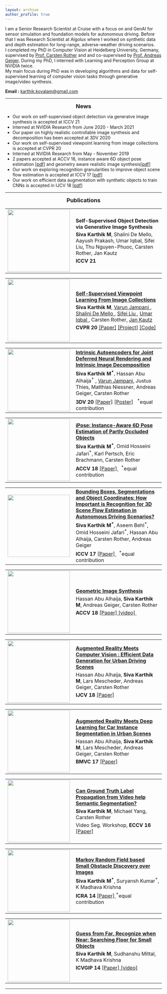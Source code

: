 ```yaml
---
layout: archive
author_profile: true
---
```


I am a Senior Research Scientist at Cruise with a focus on and GenAI for sensor simulation and foundation models for autonomous driving. Before that I was Research Scientist at Algolux where I worked on synthetic data and depth estimation for long-range, adverse-weather driving scenarios. <br/>
I completed my PhD in Computer Vision at Heidelberg University, Germany, supervised by [Prof. Carsten Rother](https://hci.iwr.uni-heidelberg.de/vislearn/people/carsten-rother/) and and co-supervised by [Prof. Andreas Geiger](https://avg.is.tuebingen.mpg.de/person/ageiger). During my PhD, I interned with Learning and Perception Group at NVIDIA twice. 
<br/>
My main focus during PhD was in developing algorithms and data for self-supervised learning of computer vision tasks through generative image/video synthesis.<br/>

**Email :** karthik.kovalam@gmail.com

<hr/>
<font size="4">
<div align="center"><b>News</b></div>
</font>

* Our work on self-supervised object detection via generatve image synthesis is accepted at ICCV 21
* Interned at NVIDIA Research from June 2020 - March 2021
* Our paper on highly realistic controllable image synthesis and decomposition has been accepted at 3DV 2020
* Our work on self-supervised viewpoint learning from image collections is accepted at CVPR 20  
* Interned at NVIDIA Research from May - November 2019
* 2 papers accepted at ACCV 18, instance aware 6D object pose estimation [[pdf](/docs/ipose.pdf)] and geometry aware realistic image synthesis[[pdf](/docs/gis.pdf)]
* Our work on exploring recognition granularities to improve object scene flow estimation is accepted at ICCV 17  [[pdf](/docs/iccv17.pdf)]
* Our work on efficient data augmentation with synthetic objects to train CNNs is accepted in IJCV 18 [[pdf](https://arxiv.org/abs/1708.01566)]

<hr/>
<font size="4">
<div align="center"><b>Publications</b></div>
</font>

<!-- <h1 style="font-size:1.15em"> -->
<p style="font-size:1.2em">
<table>
  <tr>
    <td width="25%">  <a href="/images/comingsoon.jpg"><img src="/images/comingsoon.jpg" align="left" width="200"/></a>  </td>
    <td width="70%">
    <strong>Self-Supervised Object Detection via Generative Image Synthesis</strong> 
    <div style="line-height:30%;"><br></div>
    <strong>Siva Karthik M</strong>,  Shalini De Mello, Aayush Prakash, Umar Iqbal, Sifei Liu, Thu Nguyen-Phuoc, Carsten Rother, Jan Kautz
    <div style="line-height:30%;"><br></div>      
    <strong> ICCV 21 </strong>  &nbsp;  
    </td> 
  </tr>
</table>

<table>
  <tr>
    <td width="25%">  <a href="/images/ssv_full.gif"><img src="/images/ssv_small.gif" align="left" width="200"/></a>  </td>
    <td width="70%">    <a href="/docs/ssv_cvpr20.pdf"> 
    <strong>Self-Supervised Viewpoint Learning From Image Collections</strong> </a>
    <div style="line-height:30%;"><br></div>      
    <strong>Siva Karthik M</strong>, <a href="https://varunjampani.github.io/"> Varun Jampani </a>, <a href="https://research.nvidia.com/person/shalini-gupta"> Shalini De Mello </a>, <a href="https://www.sifeiliu.net/"> Sifei Liu </a>, <a href="http://www.umariqbal.info/"> Umar Iqbal </a>, Carsten Rother, <a href="http://jankautz.com/"> Jan Kautz </a>
    <div style="line-height:30%;"><br></div>      
    <strong> CVPR 20 </strong> <a href="/docs/ssv_cvpr20.pdf"> [Paper]</a> <a href="https://research.nvidia.com/publication/2020-03_Self-Supervised-Viewpoint-Learning"> [Project]</a> <a href="https://github.com/NVlabs/SSV"> [Code]</a> &nbsp;  
    </td> 
  </tr>
</table>

<table>
  <tr>
    <td width="25%">  <a href="/images/intrinsic_3dv_20_1.gif"><img src="/images/intrinsic_3dv_20_1.gif" align="left" width="200"/></a>  </td>
    <td width="70%">    <a href="/docs/intrinsic_3dv_20.pdf"> 
    <strong>Intrinsic Autoencoders for Joint Deferred Neural Rendering and Intrinsic Image Decomposition</strong> </a>
    <div style="line-height:30%;"><br></div>      
    <strong>Siva Karthik M<sup>*</sup></strong>, <a>Hassan Abu Alhaija<sup>*</sup> </a>, <a href="https://varunjampani.github.io/">Varun Jampani</a>, <a>Justus Thies</a>, <a>Matthias Niessner</a>, <a>Andreas Geiger</a>, <a>Carsten Rother</a>
    <div style="line-height:30%;"><br></div>      
    <strong> 3DV 20 </strong> <a href="/docs/intrinsic_3dv_20.pdf"> [Paper]</a> <a href="/docs/intrinsic_3dv_20_p.pdf"> [Poster]</a> &nbsp; <sup>*</sup>equal contribution 
    </td> 
  </tr>
</table>
<table>
  <tr>
    <td width="25%">    <img src="/images/ipose.png" align="left" width="200"/>    </td>
    <td width="70%">    <a href="/docs/ipose.pdf"> 
    <strong> iPose: Instance-Aware 6D Pose Estimation of Partly Occluded Objects </strong> </a>
    <div style="line-height:30%;"><br></div>      
    <strong>Siva Karthik M<sup>*</sup></strong>, Omid Hosseini Jafari<sup>*</sup>, Karl Pertsch, Eric Brachmann, Carsten Rother
    <div style="line-height:30%;"><br></div>      
    <strong> ACCV 18 </strong> <a href="/docs/ipose.pdf"> [Paper] </a> &nbsp; <sup>*</sup>equal contribution 
    </td> 
  </tr>
</table>
<table>
  <tr>
    <td width="25%">    <img src="/images/iccv.png" align="left" width="200"/>    </td>
    <td width="70%">    <a href="/docs/iccv17.pdf"> 
    <strong>Bounding Boxes, Segmentations and Object Coordinates: How Important is Recognition for 3D Scene Flow Estimation in Autonomous Driving Scenarios?</strong> </a>
    <div style="line-height:30%;"><br></div>      
    <strong>Siva Karthik M<sup>*</sup></strong>, Aseem Behl<sup>*</sup>, Omid Hosseini Jafari<sup>*</sup>, Hassan Abu Alhaija, Carsten Rother, Andreas Geiger
    <div style="line-height:30%;"><br></div>      
    <strong> ICCV 17 </strong> <a href="/docs/iccv17.pdf"> [Paper] </a> &nbsp; <sup>*</sup>equal contribution    
    </td> 
  </tr>
</table>
<table>
  <tr>
    <td width="25%">    <img src="/images/gis.png" align="left" width="200"/>    </td>
    <td width="70%">    <a href="/docs/gis.pdf"> 
    <strong> Geometric Image Synthesis </strong> </a>
    <div style="line-height:30%;"><br></div>      
    Hassan Abu Alhaija, <strong>Siva Karthik M</strong>, Andreas Geiger, Carsten Rother
    <div style="line-height:30%;"><br></div>      
    <strong> ACCV 18 </strong> <a href="/docs/gis.pdf"> [Paper] </a> <a href="https://drive.google.com/file/d/1A1GkR2xCdUb1ORHh7bEqxr8fRH0kM7Am/view"> [video] </a> &nbsp;
    </td> 
  </tr>
</table>
  
<table>
  <tr>
    <td width="25%">    <img src="/images/ijcv.png" align="left" width="200"/>    </td>
    <td width="70%">    <a href="/docs/AbuAlhaija2018_Article_AugmentedRealityMeetsComputerV.pdf"> 
    <strong> Augmented Reality Meets Computer Vision : Efficient Data Generation for Urban Driving Scenes</strong> </a>
    <div style="line-height:30%;"><br></div>      
    Hassan Abu Alhaija, <strong>Siva Karthik M</strong>, Lars Mescheder, Andreas Geiger, Carsten Rother
    <div style="line-height:30%;"><br></div>      
    <strong> IJCV 18 </strong> <a href="/docs/AbuAlhaija2018_Article_AugmentedRealityMeetsComputerV.pdf"> [Paper] </a>    
    </td> 
  </tr>
</table>
<table>
  <tr>
    <td width="25%">    <img src="/images/ijcv.png" align="left" width="200"/>    </td>
    <td width="70%">    <a href="/docs/Alhaija2017BMVC.pdf"> 
    <strong> Augmented Reality Meets Deep Learning for Car Instance Segmentation in Urban Scenes </strong> </a>
    <div style="line-height:30%;"><br></div>      
    Hassan Abu Alhaija, <strong>Siva Karthik M</strong>, Lars Mescheder, Andreas Geiger, Carsten Rother
    <div style="line-height:30%;"><br></div>      
    <strong> BMVC 17 </strong> <a href="/docs/Alhaija2017BMVC.pdf"> [Paper] </a>    
    </td> 
  </tr>
</table>
<table>
  <tr>
    <td width="25%">    <img src="/images/eccvw.png" align="left" width="200"/>    </td>
    <td width="70%">    <a href="/docs/siva_et_al_eccvw_2016.pdf"> 
    <strong> Can Ground Truth Label Propagation from Video help Semantic Segmentation? </strong> </a>
    <div style="line-height:30%;"><br></div>      
    <strong>Siva Karthik M</strong>, Michael Yang, Carsten Rother
    <div style="line-height:30%;"><br></div>      
    Video Seg. Workshop,<strong> ECCV 16 </strong> <a href="/docs/siva_et_al_eccvw_2016.pdf"> [Paper] </a>    
    </td> 
  </tr>
</table>
<table>
  <tr>
    <td width="25%">    <img src="/images/icra14.png" align="left" width="200"/>    </td>
    <td width="70%">    <a href="/docs/Suryansh_etal_ICRA_14.pdf"> 
    <strong> Markov Random Field based Small Obstacle Discovery over Images </strong> </a>
    <div style="line-height:30%;"><br></div>      
    <strong>Siva Karthik M<sup>*</sup></strong>, Suryansh Kumar<sup>*</sup>, K Madhava Krishna
    <div style="line-height:30%;"><br></div>      
    <strong> ICRA 14 </strong> <a href="/docs/Suryansh_etal_ICRA_14.pdf"> [Paper] </a> <sup>*</sup>equal contribution   
    </td> 
  </tr>
</table>
<table>
  <tr>
    <td width="25%">    <img src="/images/icvgip.png" align="left" width="200"/>    </td>
    <td width="70%">    <a href="/docs//Siva_etal_ICVGIP_14.pdf"> 
    <strong> Guess from Far, Recognize when Near: Searching Floor for Small Objects </strong> </a>
    <div style="line-height:30%;"><br></div>      
    <strong>Siva Karthik M</strong>, Sudhanshu Mittal, K Madhava Krishna
    <div style="line-height:30%;"><br></div>      
    <strong> ICVGIP 14 </strong> <a href="/docs//Siva_etal_ICVGIP_14.pdf"> [Paper] </a>  <a href="https://www.youtube.com/watch?v=4ZpH4LM7EO0"> [video] </a>   
    </td> 
  </tr>
</table>
<hr>

<!-- </h1> -->
</p>

<script>
  (function(i,s,o,g,r,a,m){i['GoogleAnalyticsObject']=r;i[r]=i[r]||function(){
  (i[r].q=i[r].q||[]).push(arguments)},i[r].l=1*new Date();a=s.createElement(o),
  m=s.getElementsByTagName(o)[0];a.async=1;a.src=g;m.parentNode.insertBefore(a,m)
  })(window,document,'script','//www.google-analytics.com/analytics.js','ga');
  ga('create', 'UA-59912294-1', 'auto');
  ga('send', 'pageview');
</script>
